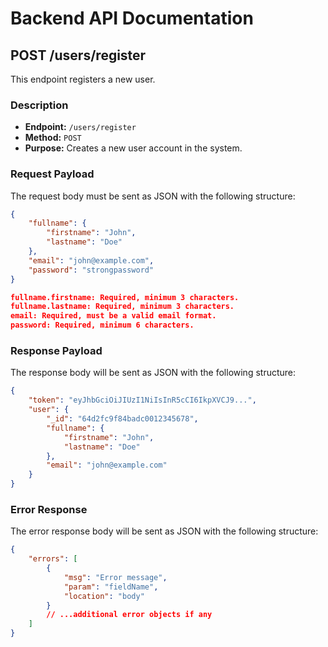 # Backend API Documentation

## POST /users/register

This endpoint registers a new user.

### Description
- **Endpoint:** `/users/register`
- **Method:** `POST`
- **Purpose:** Creates a new user account in the system.

### Request Payload
The request body must be sent as JSON with the following structure:
```json
{
    "fullname": {
        "firstname": "John",
        "lastname": "Doe"
    },
    "email": "john@example.com",
    "password": "strongpassword"
}

fullname.firstname: Required, minimum 3 characters.
fullname.lastname: Required, minimum 3 characters.
email: Required, must be a valid email format.
password: Required, minimum 6 characters.
```

### Response Payload
The response body will be sent as JSON with the following structure:
```json
{
    "token": "eyJhbGciOiJIUzI1NiIsInR5cCI6IkpXVCJ9...",
    "user": {
        "_id": "64d2fc9f84badc0012345678",
        "fullname": {
            "firstname": "John",
            "lastname": "Doe"
        },
        "email": "john@example.com"
    }
}
```

### Error Response
The error response body will be sent as JSON with the following structure:
```json
{
    "errors": [
        {
            "msg": "Error message",
            "param": "fieldName",
            "location": "body"
        }
        // ...additional error objects if any
    ]
}
```